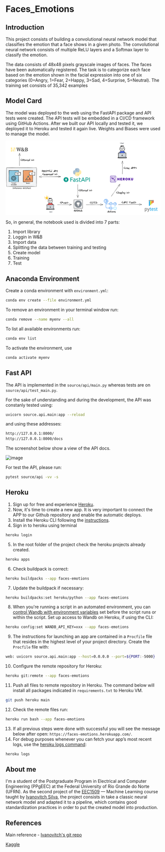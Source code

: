 # Faces_Emotions

## Introduction
This project consists of building a convolutional neural network model that classifies the emotion that a face shows in a given photo. The convolutional neural network consists of multiple ReLU layers and a Softmax layer to classify the emotion.

The data consists of 48x48 pixels grayscale images of faces. The faces have been automatically registered.
The task is to categorize each face based on the emotion shown in the facial expression into one of six categories (0=Angry, 1=Fear, 2=Happy, 3=Sad, 4=Surprise, 5=Neutral). The training set consists of 35,342 examples

## Model Card

The model was deployed to the web using the FastAPI package and API tests were created. The API tests will be embedded in a CI/CD framework using GitHub Actions. After we built our API locally and tested it, we deployed it to Heroku and tested it again live. Weights and Biases were used to manage the model.

<img align="center" src="https://github.com/Morsinaldo/credit_risk_mlops/blob/main/images/Model_card.png" />

So, in general, the notebook used is divided into 7 parts:

  1. Import library
  2. Loggin in W&B
  3. Import data
  4. Splitting the data between training and testing
  5. Create model
  6. Training
  7. Test


## Anaconda Environment

Create a conda environment with ``environment.yml``:

```bash
conda env create --file environment.yml
```

To remove an environment in your terminal window run:

```bash
conda remove --name myenv --all
```

To list all available environments run:

```bash
conda env list
```

To activate the environment, use

```bash
conda activate myenv
```

## Fast API

The API is implemented in the ``source/api/main.py`` whereas tests are on ``source/api/test_main.py``.

For the sake of understanding and during the development, the API was constanly tested using:

```bash
uvicorn source.api.main:app --reload
```

and using these addresses:

```bash
http://127.0.0.1:8000/
http://127.0.0.1:8000/docs
```

The screenshot below show a view of the API docs.

![image](https://user-images.githubusercontent.com/50224653/179877391-7d590590-7603-4435-a5c9-45289f853218.png)



For test the API, please run:

```bash
pytest source/api -vv -s
```

## Heroku

1. Sign up for free and experience [Heroku](https://signup.heroku.com/login).
2. Now, it's time to create a new app. It is very important to connect the APP to our Github repository and enable the automatic deploys.
3. Install the Heroku CLI following the [instructions](https://devcenter.heroku.com/articles/heroku-cli).
4. Sign in to heroku using terminal
```bash
heroku login
```
5. In the root folder of the project check the heroku projects already created.
```bash
heroku apps
```
6. Check buildpack is correct: 
```bash
heroku buildpacks --app faces-emotions
```
7. Update the buildpack if necessary:
```bash
heroku buildpacks:set heroku/python --app faces-emotions
```
8. When you're running a script in an automated environment, you can [control Wandb with environment variables](https://docs.wandb.ai/guides/track/advanced/environment-variables) set before the script runs or within the script. Set up access to Wandb on Heroku, if using the CLI: 
```bash
heroku config:set WANDB_API_KEY=xxx --app faces-emotions
```
9. The instructions for launching an app are contained in a ```Procfile``` file that resides in the highest level of your project directory. Create the ```Procfile``` file with:
```bash
web: uvicorn source.api.main:app --host=0.0.0.0 --port=${PORT:-5000}
```
10. Configure the remote repository for Heroku:
```bash
heroku git:remote --app faces-emotions
```
11. Push all files to remote repository in Heroku. The command below will install all packages indicated in ``requirements.txt`` to Heroku VM. 
```bash
git push heroku main
```
12. Check the remote files run:
```bash
heroku run bash --app faces-emotions
```
13. If all previous steps were done with successful you will see the message below after open: ```https://faces-emotions.herokuapp.com/```.
14. For debug purposes whenever you can fetch your app’s most recent logs, use the [heroku logs command](https://devcenter.heroku.com/articles/logging#view-logs):
```bash
heroku logs
```

## About me
I'm a student of the Postgraduate Program in Electrical and Computer Engineering (PPgEEC) at the Federal University of Rio Grande do Norte (UFRN). As the second project of the [EEC1509](https://github.com/ivanovitchm/ppgeecmachinelearning) — Machine Learning course taught by [Ivanovitch Silva](https://github.com/ivanovitchm), the project consists in take a classic neural network model and adapted it to a pipeline, which contains good standardization practices in order to put the created model into production.

## References

Main reference - [Ivanovitch's git repo](https://github.com/ivanovitchm/colab2mlops)

[Kaggle](https://www.kaggle.com/datasets/msambare/fer2013)

